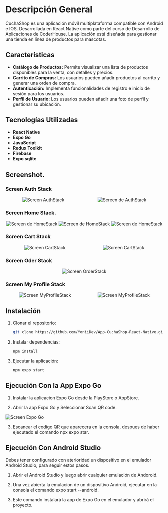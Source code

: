 # Descripción General

CuchaShop es una aplicación móvil multiplataforma compatible con Android e IOS. Desarrollada en React Native como parte del curso de Desarrollo de Aplicaciones de CoderHouse. La aplicación está diseñada para gestionar una tienda en línea de productos para mascotas.

## Características

- **Catálogo de Productos:** Permite visualizar una lista de productos disponibles para la venta, con detalles y precios.
- **Carrito de Compras:** Los usuarios pueden añadir productos al carrito y generar una orden de compra.
- **Autenticación:** Implementa funcionalidades de registro e inicio de sesión para los usuarios.
- **Perfil de Usuario:** Los usuarios pueden añadir una foto de perfil y gestionar su ubicación.

## Tecnologías Utilizadas

- **React Native**
- **Expo Go**
- **JavaScript**
- **Redux Toolkit**
- **Firebase**
- **Expo sqlite**

## Screenshot.

### Screen Auth Stack

<div style="display: flex; justify-content: space-around;">
    <img src="./assets/screenshot/Screenshot_2.jpg" alt="Screen AuthStack"/>
    <img src="./assets/screenshot/Screenshot_3.jpg" alt="Screen de AuthStack"/>
</div>

### Screen Home Stack.

<div style="display: flex; justify-content: space-around;">
    <img src="./assets/screenshot/Screenshot_4.jpg" alt="Screen de HomeStack"/>
    <img src="./assets/screenshot/Screenshot_5.jpg" alt="Screen de HomeStack"/>
    <img src="./assets/screenshot/Screenshot_6.jpg" alt="Screen de HomeStack"/>
</div>

### Screen Cart Stack

<div style="display: flex; justify-content: space-around;">
    <img src="./assets/screenshot/Screenshot_7.jpg" alt="Screen CartStack"/>
    <img src="./assets/screenshot/Screenshot_8.jpg" alt="Screen CartStack"/>
</div>

### Screen Oder Stack

<div style="display: flex; justify-content: space-around;">
    <img src="./assets/screenshot/Screenshot_9.jpg" alt="Screen OrderStack"/>
</div>

### Screen My Profile Stack

<div style="display: flex; justify-content: space-around;">
    <img src="./assets/screenshot/Screenshot_10.jpg" alt="Screen MyProfileStack"/>
    <img src="./assets/screenshot/Screenshot_11.jpg" alt="Screen MyProfileStack"/>
</div>

## Instalación

1. Clonar el repositorio:
    ```sh
    git clone https://github.com/YoniiDev/App-CuchaShop-React-Native.git
    ```
2. Instalar dependencias:
    ```sh
    npm install
    ```
3. Ejecutar la aplicación:
    ```sh
    npm expo start
    ```

## Ejecución Con la App Expo Go

1. Instalar la aplicacion Expo Go desde la PlayStore o AppStore.

2. Abrir la app Expo Go y Seleccionar Scan QR code.

![Screen Expo Go](./assets/screenshot/Screenshot_1.jpg)

3. Escanear el codigo QR que aparecera en la consola, despues de haber ejecutado el comando npx expo star.

## Ejecución Con Android Studio

Debes tener configurado con aterioridad un dispositivo en el emulador Android Studio, para seguir estos pasos.

1. Abrir el Android Studio y luego abrir cualquier emulación de Andoroid.

2. Una vez abierta la emulacion de un dispositivo Android, ejecutar en la consola el comando expo start --android.

3. Este comando instalará la app de Expo Go en el emulador y abrirá el proyecto.


